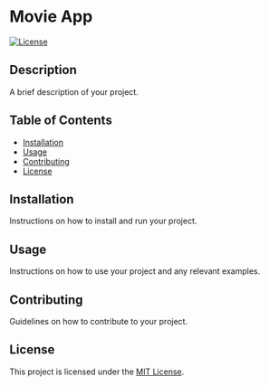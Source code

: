 # Movie App
[![License](https://img.shields.io/badge/license-MIT-blue.svg)](LICENSE)

## Description

A brief description of your project.

## Table of Contents

- [Installation](#installation)
- [Usage](#usage)
- [Contributing](#contributing)
- [License](#license)

## Installation

Instructions on how to install and run your project.


## Usage

Instructions on how to use your project and any relevant examples.

## Contributing

Guidelines on how to contribute to your project.

## License

This project is licensed under the [MIT License](LICENSE).
